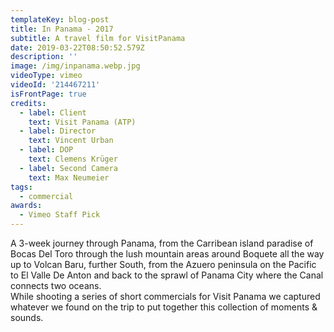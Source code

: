 ```yaml
---
templateKey: blog-post
title: In Panama - 2017
subtitle: A travel film for VisitPanama
date: 2019-03-22T08:50:52.579Z
description: ''
image: /img/inpanama.webp.jpg
videoType: vimeo
videoId: '214467211'
isFrontPage: true
credits:
  - label: Client
    text: Visit Panama (ATP)
  - label: Director
    text: Vincent Urban
  - label: DOP
    text: Clemens Krüger
  - label: Second Camera
    text: Max Neumeier
tags:
  - commercial
awards:
  - Vimeo Staff Pick
---
```

A 3-week journey through Panama, from the Carribean island paradise of Bocas Del Toro through the lush mountain areas around Boquete all the way up to Volcan Baru, further South, from the Azuero peninsula on the Pacific to El Valle De Anton and back to the sprawl of Panama City where the Canal connects two oceans.\
While shooting a series of short commercials for Visit Panama we captured whatever we found on the trip to put together this collection of moments & sounds.
